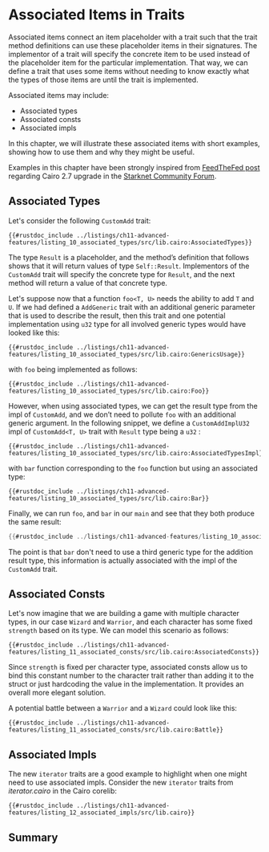 # Associated Items in Traits

Associated items connect an item placeholder with a trait such that the trait method definitions can use these placeholder items in their signatures. The implementor of a trait will specify the concrete item to be used instead of the placeholder item for the particular implementation. That way, we can define a trait that uses some items without needing to know exactly what the types of those items are until the trait is implemented.

Associated items may include:
- Associated types
- Associated consts
- Associated impls

In this chapter, we will illustrate these associated items with short examples, showing how to use them and why they might be useful.

Examples in this chapter have been strongly inspired from [FeedTheFed post] regarding Cairo 2.7 upgrade in the [Starknet Community Forum].

[FeedTheFed post]: https://community.starknet.io/t/cairo-v2-7-0-is-coming/114362
[Starknet Community Forum]: https://community.starknet.io/

## Associated Types

Let's consider the following `CustomAdd` trait: 

```rust, noplayground
{{#rustdoc_include ../listings/ch11-advanced-features/listing_10_associated_types/src/lib.cairo:AssociatedTypes}}
```

The type `Result` is a placeholder, and the method’s definition that follows shows that it will return values of type `Self::Result`. Implementors of the `CustomAdd` trait will specify the concrete type for `Result`, and the next method will return a value of that concrete type.

Let's suppose now that a function `foo<T, U>` needs the ability to add `T` and `U`. If we had defined a `AddGeneric` trait with an additional generic parameter that is used to describe the result, then this trait and one potential implementation using `u32` type for all involved generic types would have looked like this:

```rust, noplayground
{{#rustdoc_include ../listings/ch11-advanced-features/listing_10_associated_types/src/lib.cairo:GenericsUsage}}
```

with `foo` being implemented as follows:

```rust, noplayground
{{#rustdoc_include ../listings/ch11-advanced-features/listing_10_associated_types/src/lib.cairo:Foo}}
```

However, when using associated types, we can get the result type from the impl of `CustomAdd`, and we don’t need to pollute `foo` with an additional generic argument. In the following snippet, we define a `CustomAddImplU32` impl of `CustomAdd<T, U>` trait with `Result` type being a `u32` :

```rust, noplayground
{{#rustdoc_include ../listings/ch11-advanced-features/listing_10_associated_types/src/lib.cairo:AssociatedTypesImpl}}
```

with `bar` function corresponding to the `foo` function but using an associated type:

```rust, noplayground
{{#rustdoc_include ../listings/ch11-advanced-features/listing_10_associated_types/src/lib.cairo:Bar}}
```

Finally, we can run `foo`, and `bar` in our `main` and see that they both produce the same result:

```rust
{{#rustdoc_include ../listings/ch11-advanced-features/listing_10_associated_types/src/lib.cairo:Main}}
```

The point is that `bar` don't need to use a third generic type for the addition result type, this information is actually associated with the impl of the `CustomAdd` trait.

## Associated Consts

Let's now imagine that we are building a game with multiple character types, in our case `Wizard` and `Warrior`, and each character has some fixed `strength` based on its type. We can model this scenario as follows:

```rust, noplayground
{{#rustdoc_include ../listings/ch11-advanced-features/listing_11_associated_consts/src/lib.cairo:AssociatedConsts}}
```

Since `strength` is fixed per character type, associated consts allow us to bind this constant number to the character trait rather than adding it to the struct or just hardcoding the value in the implementation. It provides an overall more elegant solution.

A potential battle between a `Warrior` and a `Wizard` could look like this:

```rust, noplayground
{{#rustdoc_include ../listings/ch11-advanced-features/listing_11_associated_consts/src/lib.cairo:Battle}}
```


## Associated Impls

The new `iterator` traits are a good example to highlight when one might need to use associated impls. Consider the new `iterator` traits from _iterator.cairo_ in the Cairo corelib:

```rust, noplayground
{{#rustdoc_include ../listings/ch11-advanced-features/listing_12_associated_impls/src/lib.cairo}}
```

## Summary
